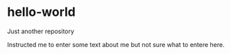 # hello-world
Just another repository

Instructed me to enter some text about me but not sure what to entere here.
